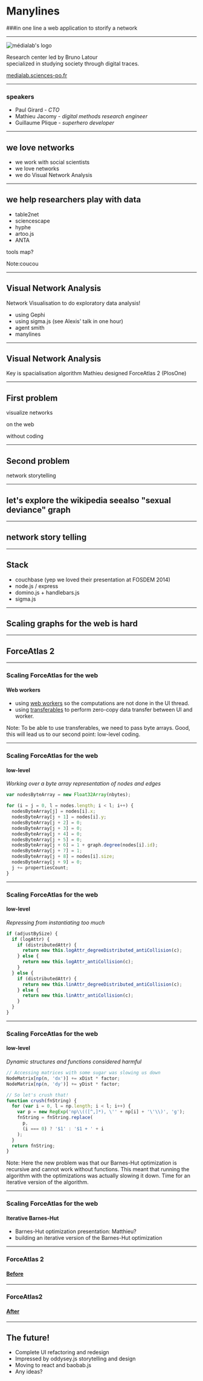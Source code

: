 
# Manylines
###in one line
a web application to storify a network

---

![médialab's logo](resources/logo_medialab.png)

Research center led by Bruno Latour  
specialized in studying society through digital traces.

[medialab.sciences-po.fr](http://www.medialab.sciences-po.fr)

---

### speakers
- Paul Girard - *CTO*
- Mathieu Jacomy - *digital methods research engineer*
- Guillaume Plique - *superhero developer*

---

<!-- .slide: data-background="#f0f0f0" -->
## we love networks
- we work with social scientists
- we love networks
- we do Visual Network Analysis

---

<!-- .slide: data-background="resources/our_tools.png" -->

## we help researchers play with data
- table2net
- sciencescape
- hyphe
- artoo.js
- ANTA

tools map?

Note:coucou

---

## Visual Network Analysis
Network Visualisation to do exploratory data analysis!

- using Gephi
- using sigma.js (see Alexis' talk in one hour)
- agent smith
- manylines

---

## Visual Network Analysis
Key is spacialisation algorithm
Mathieu designed ForceAtlas 2 (PlosOne)

---

## First problem
visualize networks

on the web

without coding

---

## Second problem
network storytelling

---

## let's explore the wikipedia seealso "sexual deviance" graph

---

## network story telling

---

## Stack

- couchbase (yep we loved their presentation at FOSDEM 2014)
- node.js / express
- domino.js + handlebars.js
- sigma.js

---

## Scaling graphs for the web is hard

---

## ForceAtlas 2

---

### Scaling ForceAtlas for the web
#### Web workers

- using [web workers](https://developer.mozilla.org/en-US/docs/Web/API/Web_Workers_API/basic_usage) so the computations are not done in the UI thread.
- using [transferables](https://developer.mozilla.org/fr/docs/Web/API/Transferable) to perform zero-copy data transfer between UI and worker.

Note: To be able to use transferables, we need to pass byte arrays. Good, this will lead us to our second point: low-level coding.

---

### Scaling ForceAtlas for the web
#### low-level

*Working over a byte array representation of nodes and edges*

```js
var nodesByteArray = new Float32Array(nbytes);

for (i = j = 0, l = nodes.length; i < l; i++) {
  nodesByteArray[j] = nodes[i].x;
  nodesByteArray[j + 1] = nodes[i].y;
  nodesByteArray[j + 2] = 0;
  nodesByteArray[j + 3] = 0;
  nodesByteArray[j + 4] = 0;
  nodesByteArray[j + 5] = 0;
  nodesByteArray[j + 6] = 1 + graph.degree(nodes[i].id);
  nodesByteArray[j + 7] = 1;
  nodesByteArray[j + 8] = nodes[i].size;
  nodesByteArray[j + 9] = 0;
  j += propertiesCount;
}
```

---

### Scaling ForceAtlas for the web
#### low-level

*Repressing from instantiating too much*

```js
if (adjustBySize) {
  if (logAttr) {
    if (distributedAttr) {
      return new this.logAttr_degreeDistributed_antiCollision(c);
    } else {
      return new this.logAttr_antiCollision(c);
    }
  } else {
    if (distributedAttr) {
      return new this.linAttr_degreeDistributed_antiCollision(c);
    } else {
      return new this.linAttr_antiCollision(c);
    }
  }
}
```

---

### Scaling ForceAtlas for the web
#### low-level

*Dynamic structures and functions considered harmful*

```js
// Accessing matrices with some sugar was slowing us down
NodeMatrix[np(n, 'dx')] += xDist * factor;
NodeMatrix[np(n, 'dy')] += yDist * factor;

// So let's crush that!
function crush(fnString) {
  for (var i = 0, l = np.length; i < l; i++) {
    var p = new RegExp('np\\(([^,]*), \'' + np[i] + '\'\\)', 'g');
    fnString = fnString.replace(
      p,
      (i === 0) ? '$1' : '$1 + ' + i
    );
  }
  return fnString;
}
```

Note: Here the new problem was that our Barnes-Hut optimization is recursive and cannot work without functions. This meant that running the algorithm with the optimizations was actually slowing it down. Time for an iterative version of the algorithm.

---

### Scaling ForceAtlas for the web
#### Iterative Barnes-Hut

- Barnes-Hut optimization presentation: Matthieu?
- building an iterative version of the Barnes-Hut optimization

---

### ForceAtlas 2

<a href="yeoldeforce.html" target="_blank"><h4>Before</h4></a>

---

### ForceAtlas2

<a href="force.html" target="_blank"><h4>After</h4></a>

---

## The future!

- Complete UI refactoring and redesign
- Impressed by oddysey.js storytelling and design
- Moving to react and baobab.js
- Any ideas?
